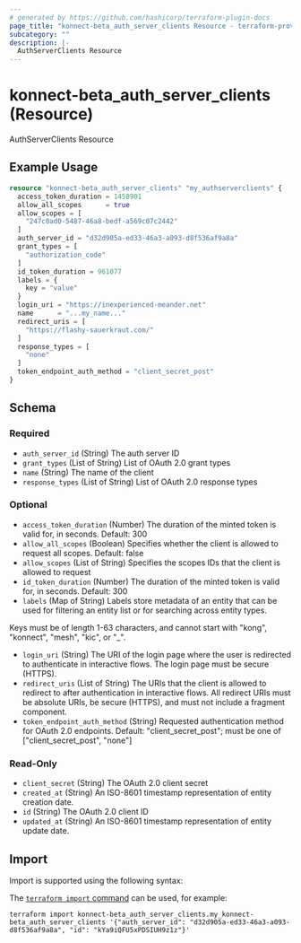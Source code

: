 ```yaml
---
# generated by https://github.com/hashicorp/terraform-plugin-docs
page_title: "konnect-beta_auth_server_clients Resource - terraform-provider-konnect-beta"
subcategory: ""
description: |-
  AuthServerClients Resource
---
```


# konnect-beta_auth_server_clients (Resource)

AuthServerClients Resource

## Example Usage

```terraform
resource "konnect-beta_auth_server_clients" "my_authserverclients" {
  access_token_duration = 1458901
  allow_all_scopes      = true
  allow_scopes = [
    "247c0ad0-5487-46a8-bedf-a569c07c2442"
  ]
  auth_server_id = "d32d905a-ed33-46a3-a093-d8f536af9a8a"
  grant_types = [
    "authorization_code"
  ]
  id_token_duration = 961077
  labels = {
    key = "value"
  }
  login_uri = "https://inexperienced-meander.net"
  name      = "...my_name..."
  redirect_uris = [
    "https://flashy-sauerkraut.com/"
  ]
  response_types = [
    "none"
  ]
  token_endpoint_auth_method = "client_secret_post"
}
```

<!-- schema generated by tfplugindocs -->
## Schema

### Required

- `auth_server_id` (String) The auth server ID
- `grant_types` (List of String) List of OAuth 2.0 grant types
- `name` (String) The name of the client
- `response_types` (List of String) List of OAuth 2.0 response types

### Optional

- `access_token_duration` (Number) The duration of the minted token is valid for, in seconds. Default: 300
- `allow_all_scopes` (Boolean) Specifies whether the client is allowed to request all scopes. Default: false
- `allow_scopes` (List of String) Specifies the scopes IDs that the client is allowed to request
- `id_token_duration` (Number) The duration of the minted token is valid for, in seconds. Default: 300
- `labels` (Map of String) Labels store metadata of an entity that can be used for filtering an entity list or for searching across entity types. 

Keys must be of length 1-63 characters, and cannot start with "kong", "konnect", "mesh", "kic", or "_".
- `login_uri` (String) The URI of the login page where the user is redirected to authenticate in interactive flows. The login page must be secure (HTTPS).
- `redirect_uris` (List of String) The URIs that the client is allowed to redirect to after authentication in interactive flows. All redirect URIs must be absolute URIs, be secure (HTTPS), and must not include a fragment component.
- `token_endpoint_auth_method` (String) Requested authentication method for OAuth 2.0 endpoints. Default: "client_secret_post"; must be one of ["client_secret_post", "none"]

### Read-Only

- `client_secret` (String) The OAuth 2.0 client secret
- `created_at` (String) An ISO-8601 timestamp representation of entity creation date.
- `id` (String) The OAuth 2.0 client ID
- `updated_at` (String) An ISO-8601 timestamp representation of entity update date.

## Import

Import is supported using the following syntax:

The [`terraform import` command](https://developer.hashicorp.com/terraform/cli/commands/import) can be used, for example:

```shell
terraform import konnect-beta_auth_server_clients.my_konnect-beta_auth_server_clients '{"auth_server_id": "d32d905a-ed33-46a3-a093-d8f536af9a8a", "id": "kYa9iQFU5xPDSIUH9z1z"}'
```
